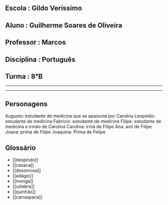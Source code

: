 ## Escola : Gildo Veríssimo 
## Aluno : Guilherme Soares de Oliveira
## Professor : Marcos
## Disciplina : Português
## Turma : 8°B
---
---
## Personagens
Augusto: estudante de medicina que se apaixona por Carolina
Leopoldo: estudante de medicina
Fabrício: estudante de medicina
Filipe: estudante de medicina e irmão de Carolina
Carolina: irmã de Filipe
Ana: avó de Filipe
Joana: prima de Filipe
Joaquina: Prima de Felipe

## Glossário
- [[despindo]]
- [[casaca]]
- [[desonrosa]]
- [[adágio]] 
- [[monge]]
- [[célebre]]
- [[quinhão]]
- [[carraspana]]